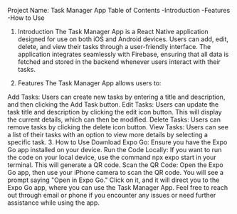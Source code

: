 Project Name: Task Manager App
Table of Contents
-Introduction
-Features
-How to Use
1. Introduction
The Task Manager App is a React Native application designed for use on both iOS and Android devices. Users can add, edit, delete, and view their tasks through a user-friendly interface. The application integrates seamlessly with Firebase, ensuring that all data is fetched and stored in the backend whenever users interact with their tasks.

2. Features
The Task Manager App allows users to:

Add Tasks: Users can create new tasks by entering a title and description, and then clicking the Add Task button.
Edit Tasks: Users can update the task title and description by clicking the edit icon button. This will display the current details, which can then be modified.
Delete Tasks: Users can remove tasks by clicking the delete icon button.
View Tasks: Users can see a list of their tasks with an option to view more details by selecting a specific task.
3. How to Use
Download Expo Go: Ensure you have the Expo Go app installed on your device.
Run the Code Locally: If you want to run the code on your local device, use the command npx expo start in your terminal. This will generate a QR code.
Scan the QR Code: Open the Expo Go app, then use your iPhone camera to scan the QR code. You will see a prompt saying "Open in Expo Go." Click on it, and it will direct you to the Expo Go app, where you can use the Task Manager App.
Feel free to reach out through email or phone if you encounter any issues or need further assistance while using the app.

